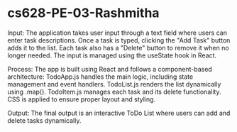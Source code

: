 # cs628-PE-03-Rashmitha
Input: The application takes user input through a text field where users can enter task descriptions. Once a task is typed, clicking the "Add Task" button adds it to the list. Each task also has a "Delete" button to remove it when no longer needed. The input is managed using the useState hook in React.

Process: The app is built using React and follows a component-based architecture:
TodoApp.js handles the main logic, including state management and event handlers.
TodoList.js renders the list dynamically using .map().
TodoItem.js manages each task and its delete functionality. CSS is applied to ensure proper layout and styling.

Output: The final output is an interactive ToDo List where users can add and delete tasks dynamically.
